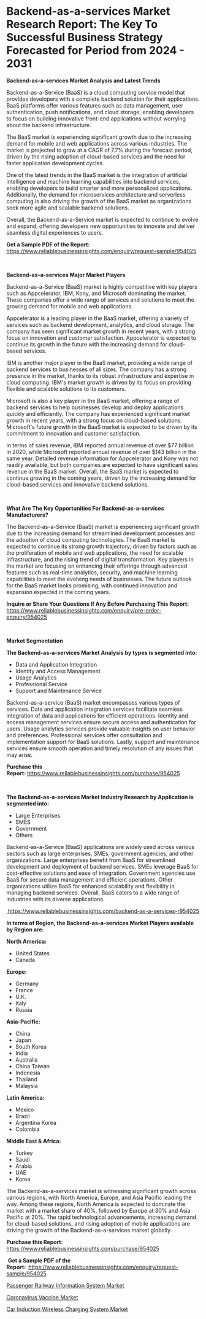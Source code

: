 <p><h1>Backend-as-a-services Market Research Report: The Key To Successful Business Strategy Forecasted for Period from 2024 - 2031</h1></p><p><strong>Backend-as-a-services Market Analysis and Latest Trends</strong></p>
<p><p>Backend-as-a-Service (BaaS) is a cloud computing service model that provides developers with a complete backend solution for their applications. BaaS platforms offer various features such as data management, user authentication, push notifications, and cloud storage, enabling developers to focus on building innovative front-end applications without worrying about the backend infrastructure. </p><p>The BaaS market is experiencing significant growth due to the increasing demand for mobile and web applications across various industries. The market is projected to grow at a CAGR of 7.7% during the forecast period, driven by the rising adoption of cloud-based services and the need for faster application development cycles. </p><p>One of the latest trends in the BaaS market is the integration of artificial intelligence and machine learning capabilities into backend services, enabling developers to build smarter and more personalized applications. Additionally, the demand for microservices architecture and serverless computing is also driving the growth of the BaaS market as organizations seek more agile and scalable backend solutions. </p><p>Overall, the Backend-as-a-Service market is expected to continue to evolve and expand, offering developers new opportunities to innovate and deliver seamless digital experiences to users.</p></p>
<p><strong>Get a Sample PDF of the Report:&nbsp;</strong> <a href="https://www.reliablebusinessinsights.com/enquiry/request-sample/954025">https://www.reliablebusinessinsights.com/enquiry/request-sample/954025</a></p>
<p>&nbsp;</p>
<p><strong>Backend-as-a-services Major Market Players</strong></p>
<p><p>Backend-as-a-Service (BaaS) market is highly competitive with key players such as Appcelerator, IBM, Kony, and Microsoft dominating the market. These companies offer a wide range of services and solutions to meet the growing demand for mobile and web applications.</p><p>Appcelerator is a leading player in the BaaS market, offering a variety of services such as backend development, analytics, and cloud storage. The company has seen significant market growth in recent years, with a strong focus on innovation and customer satisfaction. Appcelerator is expected to continue its growth in the future with the increasing demand for cloud-based services.</p><p>IBM is another major player in the BaaS market, providing a wide range of backend services to businesses of all sizes. The company has a strong presence in the market, thanks to its robust infrastructure and expertise in cloud computing. IBM's market growth is driven by its focus on providing flexible and scalable solutions to its customers.</p><p>Microsoft is also a key player in the BaaS market, offering a range of backend services to help businesses develop and deploy applications quickly and efficiently. The company has experienced significant market growth in recent years, with a strong focus on cloud-based solutions. Microsoft's future growth in the BaaS market is expected to be driven by its commitment to innovation and customer satisfaction.</p><p>In terms of sales revenue, IBM reported annual revenue of over $77 billion in 2020, while Microsoft reported annual revenue of over $143 billion in the same year. Detailed revenue information for Appcelerator and Kony was not readily available, but both companies are expected to have significant sales revenue in the BaaS market. Overall, the BaaS market is expected to continue growing in the coming years, driven by the increasing demand for cloud-based services and innovative backend solutions.</p></p>
<p>&nbsp;</p>
<p><strong>What Are The Key Opportunities For Backend-as-a-services Manufacturers?</strong></p>
<p><p>The Backend-as-a-Service (BaaS) market is experiencing significant growth due to the increasing demand for streamlined development processes and the adoption of cloud computing technologies. The BaaS market is expected to continue its strong growth trajectory, driven by factors such as the proliferation of mobile and web applications, the need for scalable infrastructure, and the rising trend of digital transformation. Key players in the market are focusing on enhancing their offerings through advanced features such as real-time analytics, security, and machine learning capabilities to meet the evolving needs of businesses. The future outlook for the BaaS market looks promising, with continued innovation and expansion expected in the coming years.</p></p>
<p><strong>Inquire or Share Your Questions If Any Before Purchasing This Report:</strong> <a href="https://www.reliablebusinessinsights.com/enquiry/pre-order-enquiry/954025">https://www.reliablebusinessinsights.com/enquiry/pre-order-enquiry/954025</a></p>
<p>&nbsp;</p>
<p><strong>Market Segmentation</strong></p>
<p><strong>The Backend-as-a-services Market Analysis by types is segmented into:</strong></p>
<p><ul><li>Data and Application Integration</li><li>Identity and Access Management</li><li>Usage Analytics</li><li>Professional Service</li><li>Support and Maintenance Service</li></ul></p>
<p><p>Backend-as-a-service (BaaS) market encompasses various types of services. Data and application integration services facilitate seamless integration of data and applications for efficient operations. Identity and access management services ensure secure access and authentication for users. Usage analytics services provide valuable insights on user behavior and preferences. Professional services offer consultation and implementation support for BaaS solutions. Lastly, support and maintenance services ensure smooth operation and timely resolution of any issues that may arise.</p></p>
<p><strong>Purchase this Report:&nbsp;</strong><a href="https://www.reliablebusinessinsights.com/purchase/954025">https://www.reliablebusinessinsights.com/purchase/954025</a></p>
<p>&nbsp;</p>
<p><strong>The Backend-as-a-services Market Industry Research by Application is segmented into:</strong></p>
<p><ul><li>Large Enterprises</li><li>SMES</li><li>Government</li><li>Others</li></ul></p>
<p><p>Backend-as-a-Service (BaaS) applications are widely used across various sectors such as large enterprises, SMEs, government agencies, and other organizations. Large enterprises benefit from BaaS for streamlined development and deployment of backend services. SMEs leverage BaaS for cost-effective solutions and ease of integration. Government agencies use BaaS for secure data management and efficient operations. Other organizations utilize BaaS for enhanced scalability and flexibility in managing backend services. Overall, BaaS caters to a wide range of industries with its diverse applications.</p></p>
<p><a href="https://www.reliablebusinessinsights.com/backend-as-a-services-r954025">&nbsp;https://www.reliablebusinessinsights.com/backend-as-a-services-r954025</a></p>
<p><strong>In terms of Region, the Backend-as-a-services Market Players available by Region are:</strong></p>
<p>
    <p> <strong> North America: </strong>
        <ul>
            <li>United States</li>
            <li>Canada</li>
        </ul>
        </p> 
    <p> <strong> Europe: </strong>
        <ul>
            <li>Germany</li>
            <li>France</li>
            <li>U.K.</li>
            <li>Italy</li>
            <li>Russia</li>
        </ul>
        </p> 
    <p> <strong> Asia-Pacific: </strong>
        <ul>
            <li>China</li>
            <li>Japan</li>
            <li>South Korea</li>
            <li>India</li>
            <li>Australia</li>
            <li>China Taiwan</li>
            <li>Indonesia</li>
            <li>Thailand</li>
            <li>Malaysia</li>
        </ul>
        </p> 
    <p> <strong> Latin America: </strong>
        <ul>
            <li>Mexico</li>
            <li>Brazil</li>
            <li>Argentina Korea</li>
            <li>Colombia</li>
        </ul>
        </p> 
    <p> <strong> Middle East & Africa: </strong>
        <ul>
            <li>Turkey</li>
            <li>Saudi</li>
            <li>Arabia</li>
            <li>UAE</li>
            <li>Korea</li>
        </ul>
    </p>
    </p>
<p><p>The Backend-as-a-services market is witnessing significant growth across various regions, with North America, Europe, and Asia Pacific leading the way. Among these regions, North America is expected to dominate the market with a market share of 40%, followed by Europe at 30% and Asia Pacific at 20%. The rapid technological advancements, increasing demand for cloud-based solutions, and rising adoption of mobile applications are driving the growth of the Backend-as-a-services market globally.</p></p>
<p><strong>Purchase this Report: </strong><a href="https://www.reliablebusinessinsights.com/purchase/954025">https://www.reliablebusinessinsights.com/purchase/954025</a></p>
<p>&nbsp;<strong>Get a Sample PDF of the Report:&nbsp;&nbsp;</strong><a href="https://www.reliablebusinessinsights.com/enquiry/request-sample/954025">https://www.reliablebusinessinsights.com/enquiry/request-sample/954025</a></p>
<p><strong></strong></p>
<p><p><a href="https://github.com/gamblestampleyjenny50m5sl6/Market-Research-Report-List-3/blob/main/passenger-railway-information-system-market.md">Passenger Railway Information System Market</a></p><p><a href="https://github.com/wwwkeltoum/Market-Research-Report-List-4/blob/main/coronavirus-vaccine-market.md">Coronavirus Vaccine Market</a></p><p><a href="https://github.com/joannesouthgate/Market-Research-Report-List-4/blob/main/car-induction-wireless-charging-system-market.md">Car Induction Wireless Charging System Market</a></p></p>